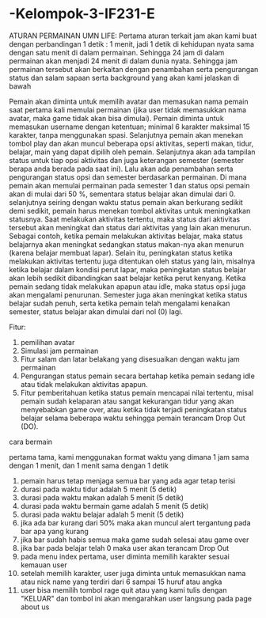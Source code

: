 # -Kelompok-3-IF231-E


ATURAN PERMAINAN UMN LIFE:
Pertama aturan terkait jam akan kami buat dengan perbandingan 1 detik : 1 menit, jadi 1 detik 
di kehidupan nyata sama dengan satu menit di dalam permainan. Sehingga 24 jam di dalam 
permainan akan menjadi 24 menit di dalam dunia nyata. Sehingga jam permainan tersebut akan 
berkaitan dengan penambahan serta pengurangan status dan salam sapaan serta background yang 
akan kami jelaskan di bawah

Pemain akan diminta untuk memilih avatar dan memasukan nama pemain saat pertama kali memulai 
permainan (jika user tidak memasukkan nama avatar, maka game tidak akan bisa dimulai). 
Pemain diminta untuk memasukan username dengan ketentuan; minimal 6 karakter maksimal 15 
karakter, tanpa menggunakan spasi.
Selanjutnya pemain akan menekan tombol play dan akan muncul beberapa opsi 
aktivitas, seperti makan, tidur, belajar, main yang dapat dipilih oleh pemain. Selanjutnya 
akan ada tampilan status untuk tiap opsi aktivitas dan juga keterangan semester (semester 
berapa anda berada pada saat ini). Lalu akan ada penambahan serta pengurangan status opsi dan 
semester berdasarkan permainan. Di mana pemain akan memulai permainan pada semester 1 dan 
status opsi pemain akan di mulai dari 50 %, sementara status belajar akan dimulai dari 0. 
selanjutnya seiring dengan waktu status pemain akan berkurang sedikit demi sedikit, pemain 
harus menekan tombol aktivitas untuk meningkatkan statusnya. Saat melakukan aktivitas 
tertentu, maka status dari aktivitas tersebut akan meningkat dan status dari aktivitas yang 
lain akan menurun. Sebagai contoh, ketika pemain melakukan aktivitas belajar, maka status 
belajarnya akan meningkat sedangkan status makan-nya akan menurun (karena belajar membuat 
lapar). Selain itu, peningkatan status ketika melakukan aktivitas tertentu juga ditentukan 
oleh status yang lain, misalnya ketika belajar dalam kondisi perut lapar, maka peningkatan 
status belajar akan lebih sedikit dibandingkan saat belajar ketika perut kenyang. Ketika 
pemain sedang tidak melakukan apapun atau idle, maka status opsi juga akan mengalami 
penurunan. Semester juga akan meningkat ketika status belajar sudah penuh, serta ketika pemain 
telah mengalami kenaikan semester, status belajar akan dimulai dari nol (0) lagi.

Fitur:
1.	pemilihan avatar
2.	Simulasi jam permainan
3.	Fitur salam dan latar belakang yang disesuaikan dengan waktu jam permainan
4.	Pengurangan status pemain secara bertahap ketika pemain sedang idle atau tidak 
	melakukan aktivitas apapun.
5.	Fitur pemberitahuan ketika status pemain mencapai nilai tertentu, misal pemain sudah 
	kelaparan atau sangat kekurangan tidur yang akan menyebabkan game over, atau ketika 
	tidak terjadi peningkatan status belajar selama beberapa waktu sehingga pemain
	terancam Drop Out (DO).

cara bermain

pertama tama, kami menggunakan format waktu yang dimana 1 jam sama dengan 1 menit, dan 1 menit sama dengan 1 detik

1. pemain harus tetap menjaga semua bar yang ada agar tetap terisi
2. durasi pada waktu tidur adalah 5 menit (5 detik)
3. durasi pada waktu makan adalah 5 menit (5 detik)
4. durasi pada waktu bermain game adalah 5 menit (5 detik)
5. durasi pada waktu belajar adalah 5 menit (5 detik)
6. jika ada bar kurang dari 50% maka akan muncul alert tergantung pada bar apa yang kurang
7. jika bar sudah habis semua maka game sudah selesai atau game over
8. jika bar pada belajar telah 0 maka user akan terancam Drop Out
9. pada menu index pertama, user diminta memilih karakter sesuai kemauan user
10. setelah memilih karakter, user juga diminta untuk memasukkan nama atau nick name yang terdiri dari 6 sampai 15 huruf atau angka
11. user bisa memilih tombol rage quit atau yang kami tulis dengan "KELUAR" dan tombol ini akan mengarahkan user langsung pada page about us
